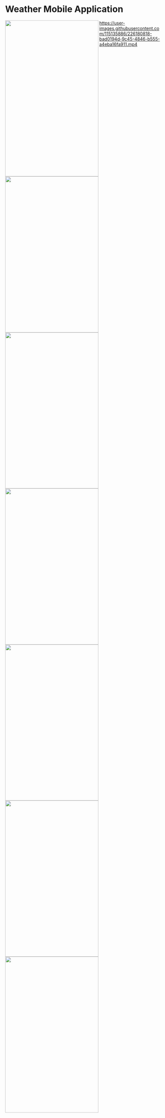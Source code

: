 # Weather Mobile Application
 <span class="column">
    <img  align="left" src="https://user-images.githubusercontent.com/115135886/226182788-7dc266fd-049e-406d-847b-316e070d6c62.png"  style="width:300"  height="500">
  </span> 
 <span class="column">
    <img  align="left" src="https://user-images.githubusercontent.com/115135886/226182847-d12b7ee2-d649-4fa3-a65b-63d084dede23.png"  style="width:300"  height="500">
  </span> 
 <span class="column">
    <img  align="left" src="https://user-images.githubusercontent.com/115135886/226182859-82903ed4-4169-4589-a165-5bec4a50f856.png"  style="width:300"  height="500">
  </span>
<span class="column">
    <img  align="left" src="https://user-images.githubusercontent.com/115135886/226182900-55170edf-5c3b-416b-88a7-29cbf242a234.png"  style="width:300"  height="500">
  </span>
<span class="column">
    <img  align="left" src="https://user-images.githubusercontent.com/115135886/226182905-896fcc03-dc82-4bae-891f-aec86e167918.png"  style="width:300"  height="500">
  </span>
<span class="column">
    <img  align="left" src="https://user-images.githubusercontent.com/115135886/226182908-57168089-9831-446f-af43-fa3c68fc8086.png"  style="width:300"  height="500">
  </span>
<span class="column">
    <img  align="left" src="https://user-images.githubusercontent.com/115135886/226182914-62fb46a6-d8cd-411d-84c8-08caf49099bc.png"  style="width:300"  height="500">
  </span>
  
  
https://user-images.githubusercontent.com/115135886/226180818-bad0194d-9c45-4846-b555-a4eba16fa911.mp4

